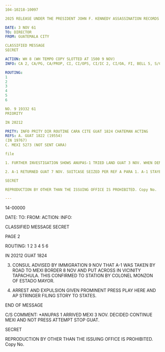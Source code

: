 ```yaml
---
104-10218-10097

2025 RELEASE UNDER THE PRESIDENT JOHN F. KENNEDY ASSASSINATION RECORDS ACT OF 1992

DATE: 3 NOV 61
TO: DIRECTOR
FROM: GUATEMALA CITY

CLASSIFIED MESSAGE
SECRET

ACTION: WH 8 (WH TEMPO COPY SLOTTED AT 1500 9 NOV)
INFO: CA 2, CA/PG, CA/PROP, CI, CI/OPS, CI/IC 2, CI/OA, FI, BELL 5, S/C 2

ROUTING:
1
2
3
4
5
6

NO. 9 19332 61
PRIORITY

IN 20212

PRITY: INFO PRITY DIR ROUTINE CARA CITE GUAT 1824 CHATEMAN ACTING
REFS: A. GUAT 1822 (19554)
(IN 19767)
C. MEXI 5273 (NOT SENT CARA)

file

1. FURTHER INVESTIGATION SHOWS ANUPAS-1 TRIED LAND GUAT 3 NOV. WHEN DENIED ENTRY DUE LACK TOURIST CARD, CREATED SCENE, TRIED PURCHASE CARD, DELAYED PLANE DEPARTURE SEVERAL MINUTES.

2. A-1 RETURNED GUAT 7 NOV. SUITCASE SEIZED PER REF A PARA 1. A-1 STAYED HOME OF RODRIGO ASTURIAS AMADO, 12 AVENIDA AT 5 CALLE, NO. 12-12, ZONE 1. WAS ARRESTED THERE 3833 8 NOV BY AGENTS OF GUARDIA JUDICIAL. STATION INFORMED A-1 CARRYING TWO U.S. PASSPORTS, NO. 273304 ISSUED 21 SEPT 1948 AND NO. 12434 ISSUED 28 SEPT 1953, AND THAT A-1 TO BE EXPELLED FROM GUAT 8 NOV ON CHARGE TRANSPORTING COXIE PROPAGANDA.

SECRET

REPRODUCTION BY OTHER THAN THE ISSUING OFFICE IS PROHIBITED. Copy No.

---
```

14-00000

DATE:
TO:
FROM:
ACTION:
INFO:

CLASSIFIED MESSAGE
SECRET

PAGE 2

ROUTING:
1
2
3
4
5
6

IN 20212 GUAT 1824

3. CONSUL ADVISED BY IMMIGRATION 9 NOV THAT A-1 WAS TAKEN BY ROAD TO MEXI BORDER 8 NOV AND PUT ACROSS IN VICINITY TAPACHULA. THIS CONFIRMED TO STATION BY COLONEL MONZON OF ESTADO MAYOR.

4. ARREST AND EXPULSION GIVEN PROMINENT PRESS PLAY HERE AND AP STRINGER FILING STORY TO STATES.

END OF MESSAGE

C/S COMMENT: *ANUPAS 1 ARRIVED MEXI 3 NOV. DECIDED CONTINUE MEXI AND NOT PRESS ATTEMPT STOP GUAT.

SECRET

REPRODUCTION BY OTHER THAN THE ISSUING OFFICE IS PROHIBITED. Copy No.
